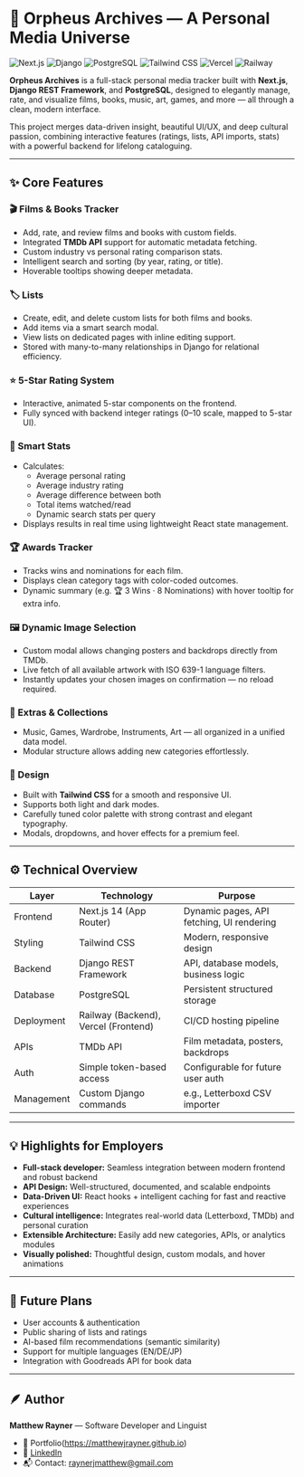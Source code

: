 # 🌌 Orpheus Archives — A Personal Media Universe

![Next.js](https://img.shields.io/badge/Next.js-14-black?logo=next.js)
![Django](https://img.shields.io/badge/Django-REST-green?logo=django)
![PostgreSQL](https://img.shields.io/badge/PostgreSQL-blue?logo=postgresql)
![Tailwind CSS](https://img.shields.io/badge/Tailwind%20CSS-2.2-blue?logo=tailwind-css)
![Vercel](https://img.shields.io/badge/Vercel-deployment-black?logo=vercel)
![Railway](https://img.shields.io/badge/Railway-deployment-red?logo=railway)

**Orpheus Archives** is a full-stack personal media tracker built with **Next.js**, **Django REST Framework**, and **PostgreSQL**, designed to elegantly manage, rate, and visualize films, books, music, art, games, and more — all through a clean, modern interface.

This project merges data-driven insight, beautiful UI/UX, and deep cultural passion, combining interactive features (ratings, lists, API imports, stats) with a powerful backend for lifelong cataloguing.

---

## ✨ Core Features

### 🎬 Films & Books Tracker
- Add, rate, and review films and books with custom fields.
- Integrated **TMDb API** support for automatic metadata fetching.
- Custom industry vs personal rating comparison stats.
- Intelligent search and sorting (by year, rating, or title).
- Hoverable tooltips showing deeper metadata.

### 🏷️ Lists
- Create, edit, and delete custom lists for both films and books.
- Add items via a smart search modal.
- View lists on dedicated pages with inline editing support.
- Stored with many-to-many relationships in Django for relational efficiency.

### ⭐ 5-Star Rating System
- Interactive, animated 5-star components on the frontend.
- Fully synced with backend integer ratings (0–10 scale, mapped to 5-star UI).

### 🧮 Smart Stats
- Calculates:
  - Average personal rating
  - Average industry rating
  - Average difference between both
  - Total items watched/read
  - Dynamic search stats per query
- Displays results in real time using lightweight React state management.

### 🏆 Awards Tracker
- Tracks wins and nominations for each film.
- Displays clean category tags with color-coded outcomes.
- Dynamic summary (e.g. 🏆 3 Wins · 8 Nominations) with hover tooltip for extra info.

### 🖼️ Dynamic Image Selection
- Custom modal allows changing posters and backdrops directly from TMDb.
- Live fetch of all available artwork with ISO 639-1 language filters.
- Instantly updates your chosen images on confirmation — no reload required.

### 🧩 Extras & Collections
- Music, Games, Wardrobe, Instruments, Art — all organized in a unified data model.
- Modular structure allows adding new categories effortlessly.

### 🌙 Design
- Built with **Tailwind CSS** for a smooth and responsive UI.
- Supports both light and dark modes.
- Carefully tuned color palette with strong contrast and elegant typography.
- Modals, dropdowns, and hover effects for a premium feel.

---

## ⚙️ Technical Overview

| Layer      | Technology                       | Purpose                                     |
|----------- |--------------------------------- |------------------------------------------- |
| Frontend   | Next.js 14 (App Router)           | Dynamic pages, API fetching, UI rendering |
| Styling    | Tailwind CSS                      | Modern, responsive design                  |
| Backend    | Django REST Framework             | API, database models, business logic      |
| Database   | PostgreSQL                        | Persistent structured storage              |
| Deployment | Railway (Backend), Vercel (Frontend) | CI/CD hosting pipeline                  |
| APIs       | TMDb API                          | Film metadata, posters, backdrops          |
| Auth       | Simple token-based access         | Configurable for future user auth         |
| Management | Custom Django commands            | e.g., Letterboxd CSV importer             |

---

## 💡 Highlights for Employers

- **Full-stack developer:** Seamless integration between modern frontend and robust backend  
- **API Design:** Well-structured, documented, and scalable endpoints  
- **Data-Driven UI:** React hooks + intelligent caching for fast and reactive experiences  
- **Cultural intelligence:** Integrates real-world data (Letterboxd, TMDb) and personal curation  
- **Extensible Architecture:** Easily add new categories, APIs, or analytics modules  
- **Visually polished:** Thoughtful design, custom modals, and hover animations  

---

## 🧠 Future Plans

- User accounts & authentication  
- Public sharing of lists and ratings  
- AI-based film recommendations (semantic similarity)  
- Support for multiple languages (EN/DE/JP)  
- Integration with Goodreads API for book data  

---

## 🪶 Author

**Matthew Rayner** — Software Developer and Linguist 

- 🔗 Portfolio(https://matthewjrayner.github.io)  
- 💼 [LinkedIn](https://linkedin.com)  
- 📬 Contact: raynerjmatthew@gmail.com
